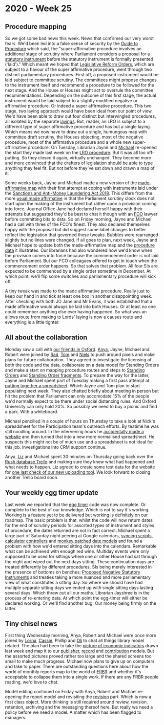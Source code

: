 # 2020 - Week 25

## Procedure mapping

So we got some bad news this week. News that confirmed our very worst fears. We'd been led into a false sense of security by the [Guide to Procedure](https://guidetoprocedure.parliament.uk/collections/AAS0LGpw/super-affirmative-procedure) which said, the "super-affirmative procedure involves an additional stage of scrutiny where Parliament considers a proposal for a [statutory instrument](https://www.parliament.uk/site-information/glossary/statutory-instruments-sis/) before the statutory instrument is formally presented ('laid')." Which meant we hoped that [Legislative Reform Orders](https://www.parliament.uk/business/committees/committees-archive/regulatory-reform-committee/regulatory-reform-orders/), which are subject to a flavour of the super affirmative procedure, went through two distinct parliamentary procedures. First off, a proposed instrument would be laid subject to committee scrutiny. The committees might propose changes to the instrument itself and recommend a procedure to be followed for the next stage. And the House or Houses might act to overrule the committee recommendations. Depending on the outcome of this first stage, the actual instrument would be laid subject to a slightly modified negative or affirmative procedure. Or indeed a super affirmative procedure. This two stage, two laying approach would have been ideal from our point of view. We'd have been able to draw out four distinct but interwingled procedures, all isolated by the separate [layings](https://ukparliament.github.io/ontologies/laying/laying-ontology.html). But, reader, an LRO is subject to a different type of super affirmative procedure and has but a single laying. Which means we now have to draw out a single, humungous map with committee draft scrutiny, the Houses objecting, most of the negative procedure, most of the affirmative procedure and a whole new super-affirmative procedure. On Tuesday, Librarian Jayne and [Michael](https://twitter.com/fantasticlife) re-opened the start they made last week on the [LRO procedure](https://github.com/ukparliament/ontologies/blob/master/procedure/flowcharts/proposed-sis/legislative-reform-order.pdf). But it was all too off-putting. So they closed it again, virtually unchanged. They become more and more convinced that the drafters of legislation should be able to type anything they feel fit. But not before they've sat down and drawn a map of it.

Some weeks back, Jayne and Michael made a new version of the [made-affirmative map](https://ukparliament.github.io/ontologies/procedure/flowcharts/sis/play-pen/made-affirmative.pdf) with their first attempt at coping with instruments laid under the [Sanctions and Anti-Money Laundering Act 2018](http://www.legislation.gov.uk/ukpga/2018/13/contents/enacted). This differs from the more [usual made affirmative](https://ukparliament.github.io/ontologies/procedure/flowcharts/sis/made-affirmative.pdf) in that the Parliament scrutiny clock does not start upon the making of the instrument but rather upon a provision coming into force. Journal Office Jane had declared herself happy with their attempts but suggested they'd be best to chat it though with an [FCO](https://www.gov.uk/government/organisations/foreign-commonwealth-office) lawyer before committing bits to data. So on Friday morning, Jayne and Michael had a call with three of the FCO's finest. They also declared themselves happy with the proposal but did suggest some label changes to better reflect the legislation that governed these tweaks. Bubbles were rearranged slightly but no lines were changed. If all goes to plan, next week, Jayne and Michael hope to update both the made-affirmative map and the [procedure data](https://procedures.azurewebsites.net/Procedures/1/graph) it illustrates. Our librarians had also wondered how we'd know when the provision comes into force because the commencement order is not laid before Parliament. But our FCO colleagues offered to get in touch when the commencement order happens. So that solves that problem. All four SIs are expected to be commenced by a single order sometime in December. At which point, we'll flip some switches and parliamentary procedure will kick off.

A tiny tweak was made to the made affirmative procedure. Really just to keep our hand in and tick at least one box in another disappointing week. After checking with both JO Jane and Mr Evans, it was established that a made affirmative would always be laid into both Houses. Or at least no one could remember anything else ever having happened. So what was an allows route from making to Lords' laying is now a causes route and everything is a little tighter.

## All about the collaboration

Monday saw a call with [our friends in Oxford](https://parlrulesdata.org/). [Anya](https://twitter.com/bitten_), Jayne, Michael and Robert were joined by [Rad](https://radoslawzubek.com/), [Tom](https://twitter.com/tomgfleming) and [Niels](https://ngoet.com/) to push around pixels and make plans for future collaboration. They agreed to investigate the licensing of both the code and the data, collaborate on a data model for Standing Orders and make a start on mapping procedure routes and steps to [Standing Orders](https://parlrulesdata.org/root_ukhcso_184.html#1972-08-08) and [Standing Order fragments](http://standing-orders.herokuapp.com/standing-order-fragments/481). To prepare the way for the latter, Jayne and Michael spent part of Tuesday making a first pass attempt at [putting together a spreadsheet](https://docs.google.com/spreadsheets/d/1HkFYQ2bJeYGCnbTNBv-bQAiFL33n7fx1kgY30R5Gbz4/edit?usp=sharing). Which Jayne and Tom plan to start populating next week. They also chatted briefly about meeting in person but hit the problem that Parliament can only accomodate 15% of the people we'd normally expect to be there under social distancing rules. And Oxford University can only hold 20%. So possibly we need to buy a picnic and find a park. With a whiteboard.

Michael pencilled in a couple of hours on Thursday to take a look at Nick's spreadsheet for the Participation team's outreach efforts. By teatime he was still noodling around. In the intervening hours he [accidentally made a website](https://participation-crm.herokuapp.com/) and then turned that into a new more normalised spreadsheet. He suspects this might not be of much use and a spreadsheet is not ideal for this job. Investigations into CRM support continue.

Anya, [Liz](https://twitter.com/greensideknits) and Michael spent 30 minutes on Thursday going back over the [Rush database Trello](https://trello.com/b/4JA1hW6I/rush-data-2020) and making sure they knew what had happened and what needs to happen. Liz agreed to create some test data for the website for [one last check of our new uploading tool](https://trello.com/c/E6x5AU5n/65-test-importer-with-fake-data). We look forward to closing another Trello board soon.

## Your weekly egg timer update

Last week we reported that the [egg timer](http://parliament-calendar.herokuapp.com/) code was now complete. Or complete to the best of our knowledge. Which is not to say it's working. Working is a feature yet to be delivered but working is definitely on our roadmap. The basic problem is that, whilst the code will now return dates for the end of scrutiny periods for assorted types of instrument and styles of procedure, the dates returned are not in fact correct. Michael spent a large part of Saturday night peering at Google calendars, [syncing scripts](https://github.com/fantasticlife/egg-timer/blob/master/lib/tasks/sync.rake), [calculator controllers](https://github.com/fantasticlife/egg-timer/blob/master/app/controllers/calculator_controller.rb) and [monkey patched](https://en.wikipedia.org/wiki/Monkey_patch) [date models](https://github.com/fantasticlife/egg-timer/blob/master/lib/monkey_patching/date.rb) and found a problem with how we'd entered sitting days into the calendars. Remarkable what can be achieved with enough red wine. Multiday events were only supposed to be used for sittings where one or other House had sat through the night and wiped out the next days sitting. These continuation days are treated differently by different procedures, SIs being merely interested in the presence of bottoms on benches; [Proposed Negative Statutory Instruments](https://www.parliament.uk/site-information/glossary/proposed-negative-statutory-instrument/) and treaties taking a more nuanced and more parliamentary view of what constitutes a sitting day. So where we should have had multiple separate sitting days we ended up with single sitting days lasting several days. Which threw out all our maths. Librarian Jayshree is in the process of re-entering data. At which point the egg-timer will either be declared working. Or we'll find another bug. Our money being firmly on the latter.

## Tiny chisel news

First thing Wednesday morning, Anya, Robert and Michael were once more joined by [Lorna](https://twitter.com/loneshepherds), [Cassie](https://twitter.com/cassier_barton), Phillip and [Oli](https://twitter.com/olihawkins) to chat all things library model related. The plan had been to take the [picture of economic indicators](https://github.com/ukparliament/ontologies/blob/master/meta/library-information-architecture/economic-indicators/economic-indicators.png) drawn last week and map it to our [publisher](https://ukparliament.github.io/ontologies/publisher/publisher-ontology.html), [record](https://ukparliament.github.io/ontologies/record/record-ontology.html) and [contribution](https://ukparliament.github.io/ontologies/contribution/contribution-ontology.html) models. But the assorted pictures proved rather too large and the shared screens too small to make much progress. Michael now plans to give up on computers and take to paper. There are outstanding questions here about how the world of monthly reports map to the world of [FRBR](https://en.wikipedia.org/wiki/Functional_Requirements_for_Bibliographic_Records) and whether it's acceptable to collapse them into a single work. If there are any FRBR people reading, we'd love to chat.

Model editing continued on Friday with Anya, Robert and Michael re-opening the report model and revisiting the [revision](https://ukparliament.github.io/ontologies/record/record-ontology.html#d4e197) part. Which is now a first class object. More thinking is still required around review, revision, retention, archiving and the messaging thereof here. But really we need a policy before we need a model. A matter which has been flagged to managers.

